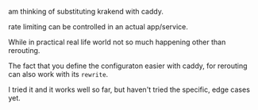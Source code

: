 am thinking of substituting krakend with caddy.  

rate limiting can be controlled in an actual app/service.  

While in practical real life world not so much happening other than rerouting.  

The fact that you define the configuraton easier with caddy, for rerouting can also work with its `rewrite`.  

I tried it and it works well so far, but haven't tried the specific, edge cases yet.
